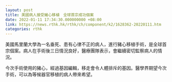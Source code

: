 ```yaml
---
layout: post
title: 美國病人接受豬心移植　全球首宗成功個案
date: 2022-01-11 17:34:30.000000000 +08:00
link: https://news.rthk.hk/rthk/ch/component/k2/1628362-20220111.htm
categories: rthk
---
```


美國馬里蘭大學為一名垂死、患有心律不正的病人，進行豬心移植手術，是全球首宗個案。病人在手術後三日情況良好，醫療團隊表示，會繼續密切監察病人的情況。

今次手術使用的豬心，經過基因編輯，移走會令人體排斥的基因。醫學界期望今次手術，可以為等候器官移植的病人帶來希望。
